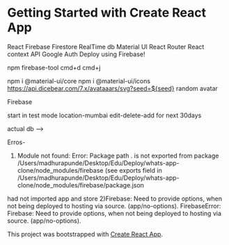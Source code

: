 # Getting Started with Create React App

React
Firebase Firestore RealTime db
Material UI
React Router
React context API
Google Auth
Deploy using Firebase!

npm firebase-tool
cmd+d
cmd+j

npm i @material-ui/core
npm i @material-ui/icons
https://api.dicebear.com/7.x/avataaars/svg?seed=${seed} random avatar

<!-- 1:32:51 -->

<!-- 1.53.00 -->

Firebase

start in test mode
location-mumbai
edit-delete-add for next 30days

<!-- sidebar changes--> actual db  -->

Erros-

1. Module not found: Error: Package path . is not exported from package /Users/madhurapunde/Desktop/Edu/Deploy/whats-app-clone/node_modules/firebase (see exports field in /Users/madhurapunde/Desktop/Edu/Deploy/whats-app-clone/node_modules/firebase/package.json

had not imported app and store
2)Firebase: Need to provide options, when not being deployed to hosting via source. (app/no-options).
FirebaseError: Firebase: Need to provide options, when not being deployed to hosting via source. (app/no-options).

<!-- 2.07.15 -->

This project was bootstrapped with [Create React App](https://github.com/facebook/create-react-app).
